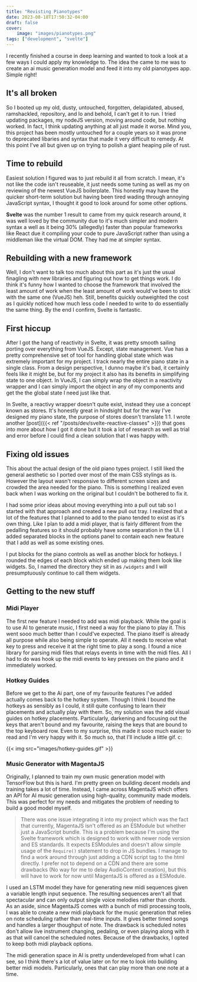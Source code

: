 ```yaml
---
title: "Revisting Pianotypes"
date: 2023-08-18T17:50:32-04:00
draft: false
cover:
    image: "images/pianotypes.png"
tags: ["development", "svelte"]
---
```


I recently finished a course in deep learning and wanted to took a look at a few ways I could apply my knowledge to. The idea the came to me was to create an ai music generation model and feed it into my old pianotypes app. Simple right!

## It's all broken

So I booted up my old, dusty, untouched, forgotten, delapidated, abused, ramshackled, repository, and lo and behold, I can't get it to run. I tried updating packages, my nodeJS version, moving around code, but nothing worked. In fact, I think updating anything at all just made it worse. Mind you, this project has been mostly untouched for a couple years so it was prone to deprecated libaries and syntax that made it very difficult to remedy. At this point I've all but given up on trying to polish a giant heaping pile of rust.

## Time to rebuild

Easiest solution I figured was to just rebuild it all from scratch. I mean, it's not like the code isn't reuseable, it just needs some tuning as well as my on reviewing of the newest VueJS boilerplate. This honestly may have the quicker short-term solution but having been tired wading through annoying JavaScript syntax, I thought it good to look around for some other options.

**Svelte** was the number 1 result to came from my quick research around, it was well loved by the community due to it's much simpler and modern syntax a well as it being 30% (allegedly) faster than popular frameworks like React due it compiling your code to pure JavaScript rather than using a middleman like the virtual DOM. They had me at simpler syntax.

## Rebuilding with a new framework

Well, I don't want to talk too much about this part as it's just the usual finagling with new libraries and figuring out how to get things work. I do think it's funny how I wanted to choose the framework that involved the least amount of work when the least amount of work would've been to stick with the same one (VueJS) heh. Still, benefits quickly outweighted the cost as I quickly noticed how much less code I needed to write to do essentially the same thing. By the end I confirm, Svelte is fantastic.

## First hiccup

After I got the hang of reactivity in Svelte, it was pretty smooth sailing porting over everything from VueJS. Except, state management. Vue has a pretty comprehensive set of tool for handling global state which was extremely important for my project. I track nearly the entire piano state in a single class. From a design perspective, I dunno maybe it's bad, it certainly feels like it might be, but for my project it also has its benefits in simplifying state to one object. In VueJS, I can simply wrap the object in a reactivity wrapper and I can simply import the object in any of my components and get the the global state I need just like that.

In Svelte, a reactivy wrapper doesn't quite exist, instead they use a concept known as stores. It's honestly great in hindsight but for the way I've designed my piano state, the purpose of stores doesn't translate 1:1. I wrote another [post]({{< ref "/posts/dev/svelte-reactive-classes" >}}) that goes into more about how I got it done but it took a lot of research as well as trial and error before I could find a clean solution that I was happy with.

## Fixing old issues

This about the actual design of the old piano types project. I still liked the general aesthetic so I ported over most of the main CSS stylings as is. However the layout wasn't responsive to different screen sizes and crowded the area needed for the piano. This is something I realized even back when I was working on the original but I couldn't be bothered to fix it.

I had some prior ideas about moving everything into a pull out tab so I started with that approach and created a new pull out tray. I realized that a lot of the features that I planned to add to the piano tended to exist as it's own thing. Like I plan to add a midi player, that is fairly different from the pedalling features so it should probably have some separation in the UI. I added separated blocks in the options panel to contain each new feature that I add as well as some existing ones.

I put blocks for the piano controls as well as another block for hotkeys. I rounded the edges of each block which ended up making them look like widgets. So, I named the directory they sit in as `/widgets` and I will presumptuously continue to call them widgets.

## Getting to the new stuff

### Midi Player

The first new feature I needed to add was midi playback. While the goal is to use AI to generate music, I first need a way for the piano to play it. This went sooo much better than I could've expected. The piano itself is already all purpose while also being simple to operate. All it needs to receive what key to press and receive it at the right time to play a song. I found a nice library for parsing midi files that relays events in time with the midi files. All I had to do was hook up the midi events to key presses on the piano and it immediately worked.

### Hotkey Guides

Before we get to the Ai part, one of my favourite features I've added actually comes back to the hotkey system. Though I think I bound the hotkeys as sensibly as I could, it still quite confusing to learn their placements and actually play with them. So, my solution was the add visual guides on hotkey placements. Particularly, darkening and focusing out the keys that aren't bound and my favourite, raising the keys that are bound to the top keyboard row. Even to my surprise, this made it sooo much easier to read and I'm very happy with it. So much so, that I'll include a little gif. c:

{{< img src="images/hotkey-guides.gif" >}}

### Music Generator with MagentaJS

Originally, I planned to train my own music generation model with TensorFlow but this is hard. I'm pretty green on building decent models and training takes a lot of time. Instead, I came across MagentaJS which offers an API for AI music generation using high-quality, community made models. This was perfect for my needs and mitigates the problem of needing to build a good model myself.

> There was one issue integrating it into my project which was the fact that currently, MagentaJS isn't offered as an ESModule but whether just a JavaScript bundle. This is a problem because I'm using the Svelte framework which is designed to work with newer node version and ES standards. It expects ESModules and doesn't allow simple usage of the `Require()` statement to drop in JS bundles. I manage to find a work around through just adding a CDN script tag to the html directly. I prefer not to depend on a CDN and there are some drawbacks (No way for me to delay AudioContext creation), but this will have to work for now until MagentaJS is offered as a ESModule.

I used an LSTM model they have for generating new midi sequences given a variable length input sequence. The resulting sequences aren't all that spectacular and can only output single voice melodies rather than chords. As an aside, since MagentaJS comes with a bunch of midi processing tools, I was able to create a new midi playback for the music generation that relies on note scheduling rather than real-time inputs. It gives better timed songs and handles a larger thoughput of note. The drawback is scheduled notes don't allow live instrument changing, pedaling, or even playing along with it as that will cancel the scheduled notes. Because of the drawbacks, I opted to keep both midi playback options.

The midi generation space in AI is pretty underdeveloped from what I can see, so I think there's a lot of value later on for me to look into building better midi models. Particularly, ones that can play more than one note at a time.
